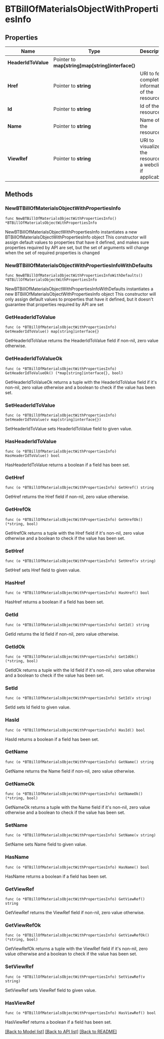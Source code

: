 # BTBillOfMaterialsObjectWithPropertiesInfo

## Properties

Name | Type | Description | Notes
------------ | ------------- | ------------- | -------------
**HeaderIdToValue** | Pointer to **map[string]map[string]interface{}** |  | [optional] 
**Href** | Pointer to **string** | URI to fetch complete information of the resource. | [optional] 
**Id** | Pointer to **string** | Id of the resource. | [optional] 
**Name** | Pointer to **string** | Name of the resource. | [optional] 
**ViewRef** | Pointer to **string** | URI to visualize the resource in a webclient if applicable. | [optional] 

## Methods

### NewBTBillOfMaterialsObjectWithPropertiesInfo

`func NewBTBillOfMaterialsObjectWithPropertiesInfo() *BTBillOfMaterialsObjectWithPropertiesInfo`

NewBTBillOfMaterialsObjectWithPropertiesInfo instantiates a new BTBillOfMaterialsObjectWithPropertiesInfo object
This constructor will assign default values to properties that have it defined,
and makes sure properties required by API are set, but the set of arguments
will change when the set of required properties is changed

### NewBTBillOfMaterialsObjectWithPropertiesInfoWithDefaults

`func NewBTBillOfMaterialsObjectWithPropertiesInfoWithDefaults() *BTBillOfMaterialsObjectWithPropertiesInfo`

NewBTBillOfMaterialsObjectWithPropertiesInfoWithDefaults instantiates a new BTBillOfMaterialsObjectWithPropertiesInfo object
This constructor will only assign default values to properties that have it defined,
but it doesn't guarantee that properties required by API are set

### GetHeaderIdToValue

`func (o *BTBillOfMaterialsObjectWithPropertiesInfo) GetHeaderIdToValue() map[string]interface{}`

GetHeaderIdToValue returns the HeaderIdToValue field if non-nil, zero value otherwise.

### GetHeaderIdToValueOk

`func (o *BTBillOfMaterialsObjectWithPropertiesInfo) GetHeaderIdToValueOk() (*map[string]interface{}, bool)`

GetHeaderIdToValueOk returns a tuple with the HeaderIdToValue field if it's non-nil, zero value otherwise
and a boolean to check if the value has been set.

### SetHeaderIdToValue

`func (o *BTBillOfMaterialsObjectWithPropertiesInfo) SetHeaderIdToValue(v map[string]interface{})`

SetHeaderIdToValue sets HeaderIdToValue field to given value.

### HasHeaderIdToValue

`func (o *BTBillOfMaterialsObjectWithPropertiesInfo) HasHeaderIdToValue() bool`

HasHeaderIdToValue returns a boolean if a field has been set.

### GetHref

`func (o *BTBillOfMaterialsObjectWithPropertiesInfo) GetHref() string`

GetHref returns the Href field if non-nil, zero value otherwise.

### GetHrefOk

`func (o *BTBillOfMaterialsObjectWithPropertiesInfo) GetHrefOk() (*string, bool)`

GetHrefOk returns a tuple with the Href field if it's non-nil, zero value otherwise
and a boolean to check if the value has been set.

### SetHref

`func (o *BTBillOfMaterialsObjectWithPropertiesInfo) SetHref(v string)`

SetHref sets Href field to given value.

### HasHref

`func (o *BTBillOfMaterialsObjectWithPropertiesInfo) HasHref() bool`

HasHref returns a boolean if a field has been set.

### GetId

`func (o *BTBillOfMaterialsObjectWithPropertiesInfo) GetId() string`

GetId returns the Id field if non-nil, zero value otherwise.

### GetIdOk

`func (o *BTBillOfMaterialsObjectWithPropertiesInfo) GetIdOk() (*string, bool)`

GetIdOk returns a tuple with the Id field if it's non-nil, zero value otherwise
and a boolean to check if the value has been set.

### SetId

`func (o *BTBillOfMaterialsObjectWithPropertiesInfo) SetId(v string)`

SetId sets Id field to given value.

### HasId

`func (o *BTBillOfMaterialsObjectWithPropertiesInfo) HasId() bool`

HasId returns a boolean if a field has been set.

### GetName

`func (o *BTBillOfMaterialsObjectWithPropertiesInfo) GetName() string`

GetName returns the Name field if non-nil, zero value otherwise.

### GetNameOk

`func (o *BTBillOfMaterialsObjectWithPropertiesInfo) GetNameOk() (*string, bool)`

GetNameOk returns a tuple with the Name field if it's non-nil, zero value otherwise
and a boolean to check if the value has been set.

### SetName

`func (o *BTBillOfMaterialsObjectWithPropertiesInfo) SetName(v string)`

SetName sets Name field to given value.

### HasName

`func (o *BTBillOfMaterialsObjectWithPropertiesInfo) HasName() bool`

HasName returns a boolean if a field has been set.

### GetViewRef

`func (o *BTBillOfMaterialsObjectWithPropertiesInfo) GetViewRef() string`

GetViewRef returns the ViewRef field if non-nil, zero value otherwise.

### GetViewRefOk

`func (o *BTBillOfMaterialsObjectWithPropertiesInfo) GetViewRefOk() (*string, bool)`

GetViewRefOk returns a tuple with the ViewRef field if it's non-nil, zero value otherwise
and a boolean to check if the value has been set.

### SetViewRef

`func (o *BTBillOfMaterialsObjectWithPropertiesInfo) SetViewRef(v string)`

SetViewRef sets ViewRef field to given value.

### HasViewRef

`func (o *BTBillOfMaterialsObjectWithPropertiesInfo) HasViewRef() bool`

HasViewRef returns a boolean if a field has been set.


[[Back to Model list]](../README.md#documentation-for-models) [[Back to API list]](../README.md#documentation-for-api-endpoints) [[Back to README]](../README.md)


